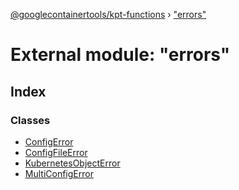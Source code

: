 [@googlecontainertools/kpt-functions](../README.md) › ["errors"](_errors_.md)

# External module: "errors"

## Index

### Classes

* [ConfigError](../classes/_errors_.configerror.md)
* [ConfigFileError](../classes/_errors_.configfileerror.md)
* [KubernetesObjectError](../classes/_errors_.kubernetesobjecterror.md)
* [MultiConfigError](../classes/_errors_.multiconfigerror.md)
